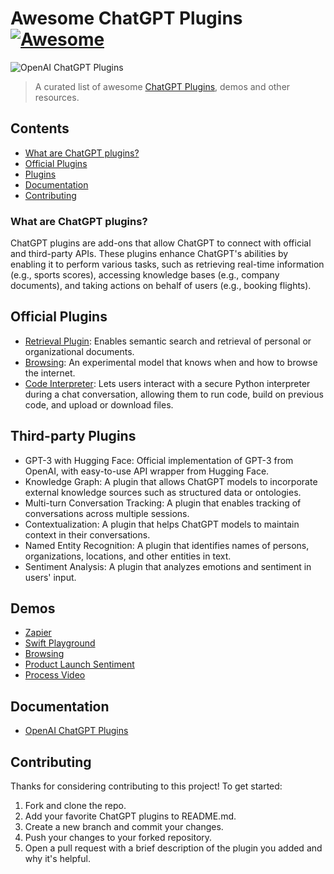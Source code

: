 # Awesome ChatGPT Plugins [![Awesome](https://awesome.re/badge.svg)](https://awesome.re)

![OpenAI ChatGPT Plugins](https://images.unsplash.com/photo-1679083216051-aa510a1a2c0e?ixlib=rb-4.0.3&ixid=MnwxMjA3fDB8MHxwaG90by1wYWdlfHx8fGVufDB8fHx8&auto=format&fit=crop&w=2000&q=80)

> A curated list of awesome [ChatGPT Plugins](https://openai.com/blog/chatgpt-plugins), demos and other resources.

## Contents

- [What are ChatGPT plugins?](#what-are-chatgpt-plugins)
- [Official Plugins](#official-plugins)
- [Plugins](#plugins)
- [Documentation](#documentation)
- [Contributing](#contributing)

### What are ChatGPT plugins?

ChatGPT plugins are add-ons that allow ChatGPT to connect with official and third-party APIs. These plugins enhance ChatGPT's abilities by enabling it to perform various tasks, such as retrieving real-time information (e.g., sports scores), accessing knowledge bases (e.g., company documents), and taking actions on behalf of users (e.g., booking flights).

## Official Plugins

- [Retrieval Plugin](https://github.com/openai/chatgpt-retrieval-plugin): Enables semantic search and retrieval of personal or organizational documents.
- [Browsing](https://openai.com/blog/chatgpt-plugins#browsing): An experimental model that knows when and how to browse the internet.
- [Code Interpreter](https://openai.com/blog/chatgpt-plugins#code-interpreter): Lets users interact with a secure Python interpreter during a chat conversation, allowing them to run code, build on previous code, and upload or download files.


## Third-party Plugins

- GPT-3 with Hugging Face: Official implementation of GPT-3 from OpenAI, with easy-to-use API wrapper from Hugging Face.
- Knowledge Graph: A plugin that allows ChatGPT models to incorporate external knowledge sources such as structured data or ontologies.
- Multi-turn Conversation Tracking: A plugin that enables tracking of conversations across multiple sessions.
- Contextualization: A plugin that helps ChatGPT models to maintain context in their conversations.
- Named Entity Recognition: A plugin that identifies names of persons, organizations, locations, and other entities in text.
- Sentiment Analysis: A plugin that analyzes emotions and sentiment in users' input.

## Demos

- [Zapier](https://twitter.com/wadefoster/status/1638958299935801344)
- [Swift Playground](https://twitter.com/andpoul/status/1639834359707385858)
- [Browsing](https://twitter.com/heydave7/status/1639085946653007875)
- [Product Launch Sentiment](https://twitter.com/gdb/status/1638986918947082241)
- [Process Video](https://twitter.com/gdb/status/1638971232443076609)

## Documentation

- [OpenAI ChatGPT Plugins](https://platform.openai.com/docs/plugins/introduction)

## Contributing

Thanks for considering contributing to this project! To get started:

1. Fork and clone the repo.
2. Add your favorite ChatGPT plugins to README.md.
3. Create a new branch and commit your changes.
4. Push your changes to your forked repository.
5. Open a pull request with a brief description of the plugin you added and why it's helpful.
